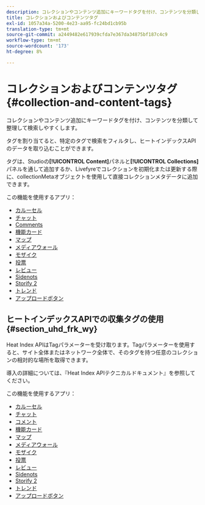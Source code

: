 ```yaml
---
description: コレクションやコンテンツ追加にキーワードタグを付け、コンテンツを分類して整理して検索しやすくします。
title: コレクションおよびコンテンツタグ
exl-id: 1057a34a-5200-4e23-aa95-fc24bd1cb95b
translation-type: tm+mt
source-git-commit: a2449482e617939cfda7e367da34875bf187c4c9
workflow-type: tm+mt
source-wordcount: '173'
ht-degree: 8%

---
```


# コレクションおよびコンテンツタグ{#collection-and-content-tags}

コレクションやコンテンツ追加にキーワードタグを付け、コンテンツを分類して整理して検索しやすくします。

タグを割り当てると、特定のタグで検索をフィルタし、ヒートインデックスAPIのデータを取り込むことができます。

タグは、Studioの&#x200B;**[!UICONTROL Content]**&#x200B;パネルと&#x200B;**[!UICONTROL Collections]**&#x200B;パネルを通して追加するか、Livefyreでコレクションを初期化または更新する際に、collectionMetaオブジェクトを使用して直接コレクションメタデータに追加できます。

この機能を使用するアプリ：

* [カルーセル](/help/using/c-about-apps/c-carousel-app/c-carousel-app.md#c_carousel_app)
* [チャット](/help/using/c-about-apps/c-chat-app/c-chat-app.md#c_chat_app)
* [Comments](/help/using/c-about-apps/c-comments/c-comments.md)
* [機能カード](/help/using/c-about-apps/c-feature-card-app/c-feature-card-app.md#c_feature_card_app)
* [マップ](/help/using/c-about-apps/c-map-app/c-map-app.md#c_map_app)
* [メディアウォール](/help/using/c-about-apps/c-media-wall-app/c-media-wall-app.md#c_media_wall_app)
* [モザイク](/help/using/c-about-apps/c-mosaic-app/c-mosaic-app.md#c_mosaic_app)
* [投票](/help/using/c-about-apps/c-polls-app/c-polls-app.md#c_polls_app)
* [レビュー](/help/using/c-about-apps/c-reviews-app/c-reviews-app.md#c_reviews_app)
* [Sidenots](/help/using/c-about-apps/c-sidenotes-app/c-sidenotes-app.md#c_sidenotes_app)
* [Storify 2](/help/using/c-about-apps/c-storify2/c-storify2.md#c_storify2)
* [トレンド](/help/using/c-about-apps/c-trending-app/c-trending-app.md#c_trending_app)
* [アップロードボタン](/help/using/c-about-apps/c-upload-button-app/c-upload-button-app.md#c_upload_button_app)

## ヒートインデックスAPIでの収集タグの使用{#section_uhd_frk_wy}

Heat Index APIはTagパラメーターを受け取ります。Tagパラメーターを使用すると、サイト全体またはネットワーク全体で、そのタグを持つ任意のコレクションの相対的な場所を取得できます。

導入の詳細については、『Heat Index APIテクニカルドキュメント』を参照してください。

この機能を使用するアプリ：

* [カルーセル](/help/using/c-about-apps/c-carousel-app/c-carousel-app.md#c_carousel_app)
* [チャット](/help/using/c-about-apps/c-chat-app/c-chat-app.md#c_chat_app)
* [コメント](/help/using/c-about-apps/c-comments/c-comments.md)
* [機能カード](/help/using/c-about-apps/c-feature-card-app/c-feature-card-app.md#c_feature_card_app)
* [マップ](/help/using/c-about-apps/c-map-app/c-map-app.md#c_map_app)
* [メディアウォール](/help/using/c-about-apps/c-media-wall-app/c-media-wall-app.md#c_media_wall_app)
* [モザイク](/help/using/c-about-apps/c-mosaic-app/c-mosaic-app.md#c_mosaic_app)
* [投票](/help/using/c-about-apps/c-polls-app/c-polls-app.md#c_polls_app)
* [レビュー](/help/using/c-about-apps/c-reviews-app/c-reviews-app.md#c_reviews_app)
* [Sidenots](/help/using/c-about-apps/c-sidenotes-app/c-sidenotes-app.md#c_sidenotes_app)
* [Storify 2](/help/using/c-about-apps/c-storify2/c-storify2.md#c_storify2)
* [トレンド](/help/using/c-about-apps/c-trending-app/c-trending-app.md#c_trending_app)
* [アップロードボタン](/help/using/c-about-apps/c-upload-button-app/c-upload-button-app.md#c_upload_button_app)
